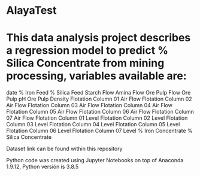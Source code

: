 # AlayaTest
# This data analysis project describes a regression model to predict % Silica Concentrate from mining processing, variables available are:

date
% Iron Feed
% Silica Feed
Starch Flow
Amina Flow
Ore Pulp Flow
Ore Pulp pH
Ore Pulp Density
Flotation Column 01 Air Flow
Flotation Column 02 Air Flow
Flotation Column 03 Air Flow
Flotation Column 04 Air Flow
Flotation Column 05 Air Flow
Flotation Column 06 Air Flow
Flotation Column 07 Air Flow
Flotation Column 01 Level
Flotation Column 02 Level
Flotation Column 03 Level
Flotation Column 04 Level
Flotation Column 05 Level
Flotation Column 06 Level
Flotation Column 07 Level
% Iron Concentrate
% Silica Concentrate


Dataset link can be found within this repository

Python code was created using Jupyter Notebooks on top of Anaconda 1.9.12, Python versión is 3.8.5

